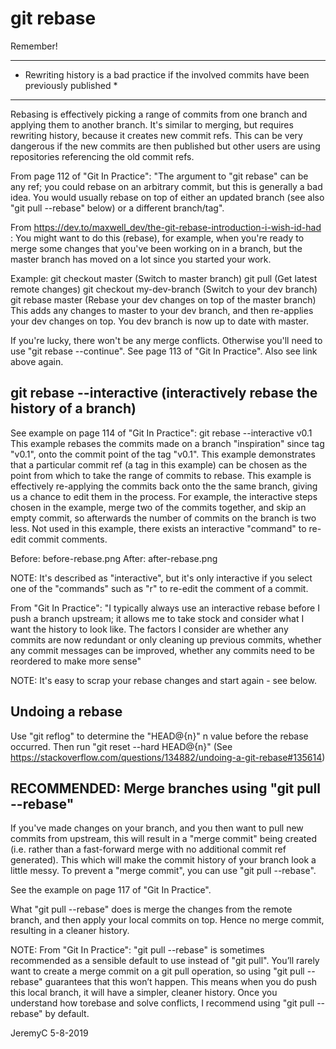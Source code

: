 # git rebase

Remember!
**********************************************************************************************
* Rewriting history is a bad practice if the involved commits have been previously published *
**********************************************************************************************

Rebasing is effectively picking a range of commits from one branch and applying
them to another branch. It's similar to merging, but requires rewriting history,
because it creates new commit refs. This can be very dangerous if the new commits
are then published but other users are using repositories referencing the old 
commit refs.

From page 112 of "Git In Practice":
"The argument to "git rebase" can be any ref; you could rebase on an arbitrary commit,
but this is generally a bad idea. You would usually rebase on top of either an updated
branch (see also "git pull --rebase" below) or a different branch/tag".

From https://dev.to/maxwell_dev/the-git-rebase-introduction-i-wish-id-had :
You might want to do this (rebase), for example, when you're ready to merge some changes 
that you've been working on in a branch, but the master branch has moved on a lot since 
you started your work. 

Example:
git checkout master		(Switch to master branch)
git pull			(Get latest remote changes)
git checkout my-dev-branch	(Switch to your dev branch)
git rebase master		(Rebase your dev changes on top of the master branch)
This adds any changes to master to your dev branch, and then re-applies your dev
changes on top. You dev branch is now up to date with master.

If you're lucky, there won't be any merge conflicts. Otherwise you'll need to use
"git rebase --continue". See page 113 of "Git In Practice". Also see link above again.


## git rebase --interactive	(interactively rebase the history of a branch)
See example on page 114 of "Git In Practice":
git rebase --interactive v0.1
This example rebases the commits made on a branch "inspiration" since tag "v0.1", onto 
the commit point of the tag "v0.1". This example demonstrates that a particular commit
ref (a tag in this example) can be chosen as the point from which to take the range of
commits to rebase. This example is effectively re-applying the commits back onto the
the same branch, giving us a chance to edit them in the process. For example, the 
interactive steps chosen in the example, merge two of the commits together, and skip 
an empty commit, so afterwards the number of commits on the branch is two less. Not 
used in this example, there exists an interactive "command" to re-edit commit comments.

Before: before-rebase.png
After:  after-rebase.png

NOTE: It's described as "interactive", but it's only interactive if you select
      one of the "commands" such as "r" to re-edit the comment of a commit.

From "Git In Practice":
"I typically always use an interactive rebase before I push a branch upstream; it allows 
me to take stock and consider what I want the history to look like. The factors I consider 
are whether any commits are now redundant or only cleaning up previous commits, whether 
any commit messages can be improved, whether any commits need to be reordered to make more 
sense"

NOTE: It's easy to scrap your rebase changes and start again - see below.


## Undoing a rebase
Use "git reflog" to determine the "HEAD@{n}" n value before the rebase occurred.
Then run "git reset --hard HEAD@{n}"
(See https://stackoverflow.com/questions/134882/undoing-a-git-rebase#135614)


## RECOMMENDED: Merge branches using "git pull --rebase"
If you've made changes on your branch, and you then want to pull new commits from upstream,
this will result in a "merge commit" being created (i.e. rather than a fast-forward merge 
with no additional commit ref generated). This which will make the commit history of your 
branch look a little messy. To prevent a "merge commit", you can use "git pull --rebase". 

See the example on page 117 of "Git In Practice".

What "git pull --rebase" does is merge the changes from the remote branch, and then apply 
your local commits on top. Hence no merge commit, resulting in a cleaner history.

NOTE: From "Git In Practice":
"git pull --rebase" is sometimes recommended as a sensible default to use instead of
"git pull". You’ll rarely want to create a merge commit on a git pull operation, so
using "git pull --rebase" guarantees that this won’t happen. This means when you do
push this local branch, it will have a simpler, cleaner history. Once you understand 
how torebase and solve conflicts, I recommend using "git pull --rebase" by default.


JeremyC 5-8-2019
